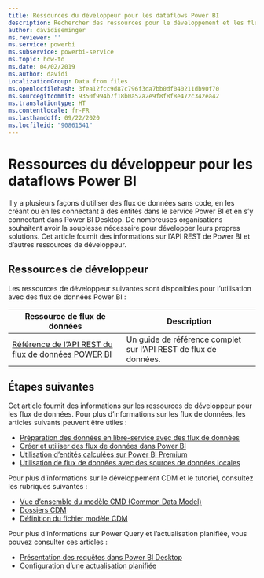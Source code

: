 ```yaml
---
title: Ressources du développeur pour les dataflows Power BI
description: Rechercher des ressources pour le développement et les flux de données Power BI
author: davidiseminger
ms.reviewer: ''
ms.service: powerbi
ms.subservice: powerbi-service
ms.topic: how-to
ms.date: 04/02/2019
ms.author: davidi
LocalizationGroup: Data from files
ms.openlocfilehash: 3fea12fcc9d87c796f3da7bb0df040211db90f70
ms.sourcegitcommit: 9350f994b7f18b0a52a2e9f8f8f8e472c342ea42
ms.translationtype: HT
ms.contentlocale: fr-FR
ms.lasthandoff: 09/22/2020
ms.locfileid: "90861541"
---
```

# <a name="developer-resources-for-power-bi-dataflows"></a>Ressources du développeur pour les dataflows Power BI

Il y a plusieurs façons d’utiliser des flux de données sans code, en les créant ou en les connectant à des entités dans le service Power BI et en s’y connectant dans Power BI Desktop. De nombreuses organisations souhaitent avoir la souplesse nécessaire pour développer leurs propres solutions. Cet article fournit des informations sur l’API REST de Power BI et d’autres ressources de développeur.


## <a name="developer-resources"></a>Ressources de développeur

Les ressources de développeur suivantes sont disponibles pour l’utilisation avec des flux de données Power BI :


| Ressource de flux de données | Description |
| --- | --- |
| [Référence de l’API REST du flux de données POWER BI](/rest/api/power-bi/dataflows)    | Un guide de référence complet sur l’API REST de flux de données.|


## <a name="next-steps"></a>Étapes suivantes

Cet article fournit des informations sur les ressources de développeur pour les flux de données. Pour plus d’informations sur les flux de données, les articles suivants peuvent être utiles :

* [Préparation des données en libre-service avec des flux de données](service-dataflows-overview.md)
* [Créer et utiliser des flux de données dans Power BI](service-dataflows-create-use.md)
* [Utilisation d’entités calculées sur Power BI Premium](service-dataflows-computed-entities-premium.md)
* [Utilisation de flux de données avec des sources de données locales](service-dataflows-on-premises-gateways.md)

Pour plus d’informations sur le développement CDM et le tutoriel, consultez les rubriques suivantes :
* [Vue d’ensemble du modèle CMD (Common Data Model) ](/powerapps/common-data-model/overview)
* [Dossiers CDM](/common-data-model/data-lake)
* [Définition du fichier modèle CDM](/common-data-model/model-json)


Pour plus d’informations sur Power Query et l’actualisation planifiée, vous pouvez consulter ces articles :
* [Présentation des requêtes dans Power BI Desktop](desktop-query-overview.md)
* [Configuration d’une actualisation planifiée](../connect-data/refresh-scheduled-refresh.md)